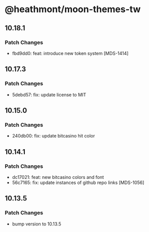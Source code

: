 # @heathmont/moon-themes-tw

## 10.18.1

### Patch Changes

- fbd9dd0: feat: introduce new token system [MDS-1414]

## 10.17.3

### Patch Changes

- 5debd57: fix: update license to MIT

## 10.15.0

### Patch Changes

- 240db00: fix: update bitcasino hit color

## 10.14.1

### Patch Changes

- dc17021: feat: new bitcasino colors and font
- 56c7165: fix: update instances of github repo links [MDS-1056]

## 10.13.5

### Patch Changes

- bump version to 10.13.5
